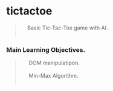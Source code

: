 # tictactoe
> &nbsp;&nbsp;&nbsp;&nbsp;Basic Tic-Tac-Toe game with AI.<br/><br/>
  
### Main Learning Objectives.
  > &nbsp;&nbsp;&nbsp;&nbsp; DOM manipulatipon. <br/><br/>
  > &nbsp;&nbsp;&nbsp;&nbsp; Min-Max Algorithm. <br/><br/>

